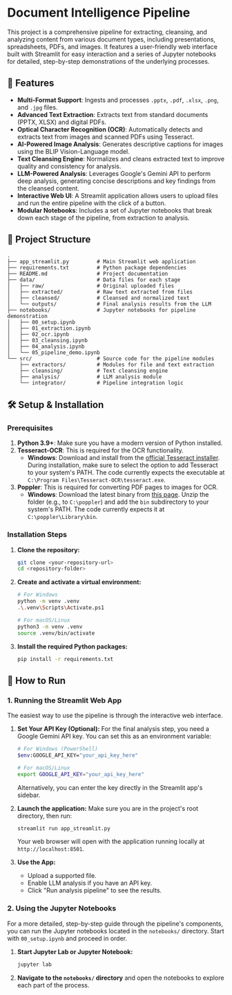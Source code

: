 # Document Intelligence Pipeline

This project is a comprehensive pipeline for extracting, cleansing, and analyzing content from various document types, including presentations, spreadsheets, PDFs, and images. It features a user-friendly web interface built with Streamlit for easy interaction and a series of Jupyter notebooks for detailed, step-by-step demonstrations of the underlying processes.

## 🌟 Features

-   **Multi-Format Support**: Ingests and processes `.pptx`, `.pdf`, `.xlsx`, `.png`, and `.jpg` files.
-   **Advanced Text Extraction**: Extracts text from standard documents (PPTX, XLSX) and digital PDFs.
-   **Optical Character Recognition (OCR)**: Automatically detects and extracts text from images and scanned PDFs using Tesseract.
-   **AI-Powered Image Analysis**: Generates descriptive captions for images using the BLIP Vision-Language model.
-   **Text Cleansing Engine**: Normalizes and cleans extracted text to improve quality and consistency for analysis.
-   **LLM-Powered Analysis**: Leverages Google's Gemini API to perform deep analysis, generating concise descriptions and key findings from the cleansed content.
-   **Interactive Web UI**: A Streamlit application allows users to upload files and run the entire pipeline with the click of a button.
-   **Modular Notebooks**: Includes a set of Jupyter notebooks that break down each stage of the pipeline, from extraction to analysis.

## 📂 Project Structure

```
.
├── app_streamlit.py         # Main Streamlit web application
├── requirements.txt         # Python package dependencies
├── README.md                # Project documentation
├── data/                    # Data files for each stage
│   ├── raw/                 # Original uploaded files
│   ├── extracted/           # Raw text extracted from files
│   ├── cleansed/            # Cleansed and normalized text
│   └── outputs/             # Final analysis results from the LLM
├── notebooks/               # Jupyter notebooks for pipeline demonstration
│   ├── 00_setup.ipynb
│   ├── 01_extraction.ipynb
│   ├── 02_ocr.ipynb
│   ├── 03_cleansing.ipynb
│   ├── 04_analysis.ipynb
│   └── 05_pipeline_demo.ipynb
└── src/                     # Source code for the pipeline modules
    ├── extractors/          # Modules for file and text extraction
    ├── cleansing/           # Text cleansing engine
    ├── analysis/            # LLM analysis module
    └── integrator/          # Pipeline integration logic
```

## 🛠️ Setup & Installation

### Prerequisites

1.  **Python 3.9+**: Make sure you have a modern version of Python installed.
2.  **Tesseract-OCR**: This is required for the OCR functionality.
    -   **Windows**: Download and install from the [official Tesseract installer](https://github.com/UB-Mannheim/tesseract/wiki). During installation, make sure to select the option to add Tesseract to your system's PATH. The code currently expects the executable at `C:\Program Files\Tesseract-OCR\tesseract.exe`.
3.  **Poppler**: This is required for converting PDF pages to images for OCR.
    -   **Windows**: Download the latest binary from [this page](https://github.com/oschwartz10612/poppler-windows/releases/). Unzip the folder (e.g., to `C:\poppler`) and add the `bin` subdirectory to your system's PATH. The code currently expects it at `C:\poppler\Library\bin`.

### Installation Steps

1.  **Clone the repository:**
    ```bash
    git clone <your-repository-url>
    cd <repository-folder>
    ```

2.  **Create and activate a virtual environment:**
    ```bash
    # For Windows
    python -m venv .venv
    .\.venv\Scripts\Activate.ps1

    # For macOS/Linux
    python3 -m venv .venv
    source .venv/bin/activate
    ```

3.  **Install the required Python packages:**
    ```bash
    pip install -r requirements.txt
    ```

## 🚀 How to Run

### 1. Running the Streamlit Web App

The easiest way to use the pipeline is through the interactive web interface.

1.  **Set Your API Key (Optional):**
    For the final analysis step, you need a Google Gemini API key. You can set this as an environment variable:
    ```bash
    # For Windows (PowerShell)
    $env:GOOGLE_API_KEY="your_api_key_here"

    # For macOS/Linux
    export GOOGLE_API_KEY="your_api_key_here"
    ```
    Alternatively, you can enter the key directly in the Streamlit app's sidebar.

2.  **Launch the application:**
    Make sure you are in the project's root directory, then run:
    ```bash
    streamlit run app_streamlit.py
    ```
    Your web browser will open with the application running locally at `http://localhost:8501`.

3.  **Use the App:**
    -   Upload a supported file.
    -   Enable LLM analysis if you have an API key.
    -   Click "Run analysis pipeline" to see the results.

### 2. Using the Jupyter Notebooks

For a more detailed, step-by-step guide through the pipeline's components, you can run the Jupyter notebooks located in the `notebooks/` directory. Start with `00_setup.ipynb` and proceed in order.

1.  **Start Jupyter Lab or Jupyter Notebook:**
    ```bash
    jupyter lab
    ```

2.  **Navigate to the `notebooks/` directory** and open the notebooks to explore each part of the process.


